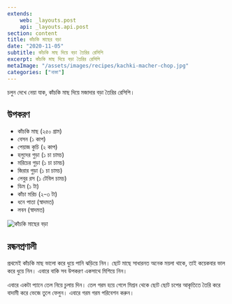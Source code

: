 ```yaml
---
extends:
    web: _layouts.post
    api: _layouts.api.post
section: content
title: কাঁচকি মাছের বড়া
date: "2020-11-05"
subtitle: কাঁচকি মাছ দিয়ে বড়া তৈরির রেসিপি
excerpt: কাঁচকি মাছ দিয়ে বড়া তৈরির রেসিপি
metaImage: "/assets/images/recipes/kachki-macher-chop.jpg"
categories: ["নাস্তা"]
---
```


চলুন দেখে নেয়া যাক, কাঁচকি মাছ দিয়ে মজাদার বড়া তৈরির রেসিপি।

## উপকরণ

- কাঁচকি মাছ (২৫০ গ্রাম)
- বেসন (১ কাপ)
- পেয়াজ কুচি (২ কাপ)
- হলুদের গুড়া (১ চা চামচ)
- মরিচের গুড়া (১ চা চামচ)
- জিরার গুড়া (১ চা চামচ)
- লেবুর রস (১ টেবিল চামচ)
- ডিম (১ টা)
- কাঁচা মরিচ (২-৩ টা)
- ধনে পাতা (স্বাদমত)
- লবন (স্বাদমত)

![কাঁচকি মাছের বড়া](/assets/images/recipes/kachki-macher-bora.jpg)

## রন্ধনপ্রণালী

প্রথমেই কাঁচকি মাছ ভালো করে ধুয়ে পানি ঝড়িয়ে নিন। ছোট মাছে সাধারনত অনেক ময়লা থাকে, তাই কয়েকবার
ভাল করে ধুয়ে নিন। এবারে বাকি সব উপকরণ একসাথে মিশিয়ে নিন।

এবারে একটা প্যানে তেল নিয়ে চুলায় দিন। তেল গরম হয়ে গেলে মিশ্রন থেকে ছোট ছোট চপের আকৃতিতে তৈরি করে
বাদামী করে ভেজে তুলে ফেলুন। এবারে গরম গরম পরিবেশন করুন।

